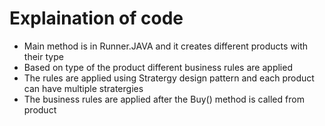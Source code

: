 # Explaination of code

- Main method is in Runner.JAVA and it creates different products with their type
- Based on type of the product different business rules are applied 
- The rules are applied using Stratergy design pattern and each product can have multiple stratergies 
- The business rules are applied after the Buy() method is called from product

